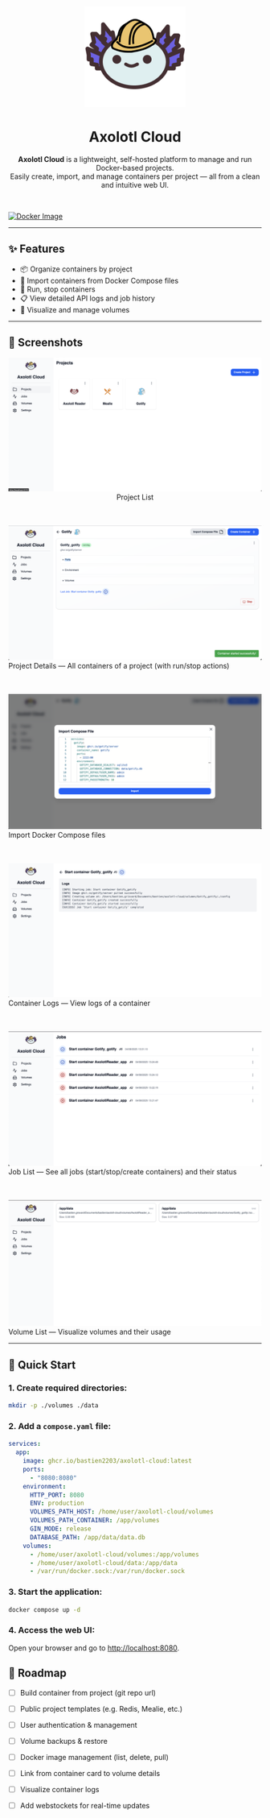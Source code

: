 <p align="center">
  <img src="./.github/images/axolotl-cloud.png" alt="Axolotl Cloud Logo" width="200"/>
</p>

<h1 align="center">Axolotl Cloud</h1>


<p align="center">
  <strong>Axolotl Cloud</strong> is a lightweight, self-hosted platform to manage and run Docker-based projects.<br/>
  Easily create, import, and manage containers per project — all from a clean and intuitive web UI.
</p>



<br/>

[![Docker Image](https://img.shields.io/badge/docker-latest-blue?logo=docker)](https://github.com/users/bastien2203/packages/container/package/axolotl-cloud)

---

## ✨ Features

- 📦 Organize containers by project
- 🔁 Import containers from Docker Compose files
- 🧪 Run, stop containers 
- 📋 View detailed API logs and job history
- 💾 Visualize and manage volumes

---

## 📸 Screenshots

<p align="center">
  <img src="./.github/images/screenshots/ProjectList.png" alt="Project List"/>
  <br/>Project List

  <br/><br/>
  <img src="./.github/images/screenshots/ProjectDetails.png" alt="Project Details"/>
  <br/>Project Details — All containers of a project (with run/stop actions)

  <br/><br/>
  <img src="./.github/images/screenshots/ImportComposeFile.png" alt="Import Compose File"/>
  <br/>Import Docker Compose files

  <br/><br/>
  <img src="./.github/images/screenshots/ContainerLogs.png" alt="Container Logs"/>
  <br/>Container Logs — View logs of a container

  <br/><br/>
  <img src="./.github/images/screenshots/JobList.png" alt="Job List"/>
  <br/>Job List — See all jobs (start/stop/create containers) and their status

  <br/><br/>
  <img src="./.github/images/screenshots/VolumeList.png" alt="Volume List"/>
  <br/>Volume List — Visualize volumes and their usage
</p>

---

## 🚀 Quick Start

### 1. Create required directories:

```sh
mkdir -p ./volumes ./data
```

### 2. Add a `compose.yaml` file:

```yaml
services:
  app:
    image: ghcr.io/bastien2203/axolotl-cloud:latest
    ports:
      - "8080:8080"
    environment:
      HTTP_PORT: 8080
      ENV: production
      VOLUMES_PATH_HOST: /home/user/axolotl-cloud/volumes
      VOLUMES_PATH_CONTAINER: /app/volumes
      GIN_MODE: release
      DATABASE_PATH: /app/data/data.db
    volumes:
      - /home/user/axolotl-cloud/volumes:/app/volumes
      - /home/user/axolotl-cloud/data:/app/data
      - /var/run/docker.sock:/var/run/docker.sock
```

### 3. Start the application:

```sh
docker compose up -d
```

### 4. Access the web UI:
Open your browser and go to [http://localhost:8080](http://localhost:8080).

## 📌 Roadmap

- [ ] Build container from project (git repo url)
- [ ] Public project templates (e.g. Redis, Mealie, etc.)
- [ ] User authentication & management
- [ ] Volume backups & restore
- [ ] Docker image management (list, delete, pull)
- [ ] Link from container card to volume details
- [ ] Visualize container logs
- [ ] Add webstockets for real-time updates

